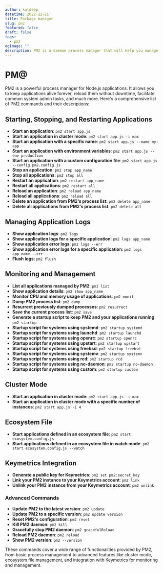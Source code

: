 ```yaml
---
author: kuldeep
datetime: 2022-12-21
title: Package manager
slug: pm2
featured: false
draft: false
tags:
  - pm2
ogImage: ""
description: PM2 is a daemon process manager that will help you manage and keep your application online.
---
```


# PM@
PM2 is a powerful process manager for Node.js applications. It allows you to keep applications alive forever, reload them without downtime, facilitate common system admin tasks, and much more. Here's a comprehensive list of PM2 commands and their descriptions:

## Starting, Stopping, and Restarting Applications

- **Start an application**: `pm2 start app.js`
- **Start an application in cluster mode**: `pm2 start app.js -i max`
- **Start an application with a specific name**: `pm2 start app.js --name my-app`
- **Start an application with environment variables**: `pm2 start app.js --env production`
- **Start an application with a custom configuration file**: `pm2 start app.js --config pm2.config.js`
- **Stop an application**: `pm2 stop app_name`
- **Stop all applications**: `pm2 stop all`
- **Restart an application**: `pm2 restart app_name`
- **Restart all applications**: `pm2 restart all`
- **Reload an application**: `pm2 reload app_name`
- **Reload all applications**: `pm2 reload all`
- **Delete an application from PM2's process list**: `pm2 delete app_name`
- **Delete all applications from PM2's process list**: `pm2 delete all`

## Managing Application Logs

- **Show application logs**: `pm2 logs`
- **Show application logs for a specific application**: `pm2 logs app_name`
- **Show application error logs**: `pm2 logs --err`
- **Show application error logs for a specific application**: `pm2 logs app_name --err`
- **Flush logs**: `pm2 flush`

## Monitoring and Management

- **List all applications managed by PM2**: `pm2 list`
- **Show application details**: `pm2 show app_name`
- **Monitor CPU and memory usage of applications**: `pm2 monit`
- **Dump PM2 process list**: `pm2 dump`
- **Resurrect previously dumped processes**: `pm2 resurrect`
- **Save the current process list**: `pm2 save`
- **Generate a startup script to keep PM2 and your applications running**: `pm2 startup`
- **Startup script for systems using systemd**: `pm2 startup systemd`
- **Startup script for systems using launchd**: `pm2 startup launchd`
- **Startup script for systems using openrc**: `pm2 startup openrc`
- **Startup script for systems using upstart**: `pm2 startup upstart`
- **Startup script for systems using freebsd**: `pm2 startup freebsd`
- **Startup script for systems using systemv**: `pm2 startup systemv`
- **Startup script for systems using rcd**: `pm2 startup rcd`
- **Startup script for systems using no-daemon**: `pm2 startup no-daemon`
- **Startup script for systems using custom**: `pm2 startup custom`

## Cluster Mode

- **Start an application in cluster mode**: `pm2 start app.js -i max`
- **Start an application in cluster mode with a specific number of instances**: `pm2 start app.js -i 4`

## Ecosystem File

- **Start applications defined in an ecosystem file**: `pm2 start ecosystem.config.js`
- **Start applications defined in an ecosystem file in watch mode**: `pm2 start ecosystem.config.js --watch`

## Keymetrics Integration

- **Generate a public key for Keymetrics**: `pm2 set pm2:secret_key`
- **Link your PM2 instance to your Keymetrics account**: `pm2 link`
- **Unlink your PM2 instance from your Keymetrics account**: `pm2 unlink`

### Advanced Commands

- **Update PM2 to the latest version**: `pm2 update`
- **Update PM2 to a specific version**: `pm2 update version`
- **Reset PM2's configuration**: `pm2 reset`
- **Kill PM2 daemon**: `pm2 kill`
- **Gracefully stop PM2 daemon**: `pm2 gracefulReload`
- **Reload PM2 daemon**: `pm2 reload`
- **Show PM2 version**: `pm2 --version`

These commands cover a wide range of functionalities provided by PM2, from basic process management to advanced features like cluster mode, ecosystem file management, and integration with Keymetrics for monitoring and management.
